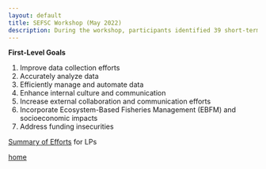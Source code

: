 ```yaml
---
layout: default
title: SEFSC Workshop (May 2022)
description: During the workshop, participants identified 39 short-term, actionable projects, aka local projects (LPs), nested under 7 long-term goals.
---
```


<object data="../assets/path/to/document.pdf" width="1000" height="1000" type='application/pdf'></object>

**First-Level Goals**

1. Improve data collection efforts
2. Accurately analyze data
3. Efficiently manage and automate data
4. Enhance internal culture and communication
5. Increase external collaboration and communication efforts
6. Incorporate Ecosystem-Based Fisheries Management (EBFM) and socioeconomic impacts
7. Address funding insecurities

[Summary of Efforts](SummaryOfEfforts_SEFSC.pdf) for LPs

[home](./)
